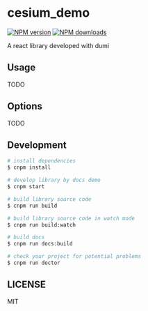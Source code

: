 # cesium_demo

[![NPM version](https://img.shields.io/npm/v/cesium_demo.svg?style=flat)](https://npmjs.org/package/cesium_demo)
[![NPM downloads](http://img.shields.io/npm/dm/cesium_demo.svg?style=flat)](https://npmjs.org/package/cesium_demo)

A react library developed with dumi

## Usage

TODO

## Options

TODO

## Development

```bash
# install dependencies
$ cnpm install

# develop library by docs demo
$ cnpm start

# build library source code
$ cnpm run build

# build library source code in watch mode
$ cnpm run build:watch

# build docs
$ cnpm run docs:build

# check your project for potential problems
$ cnpm run doctor
```

## LICENSE

MIT
